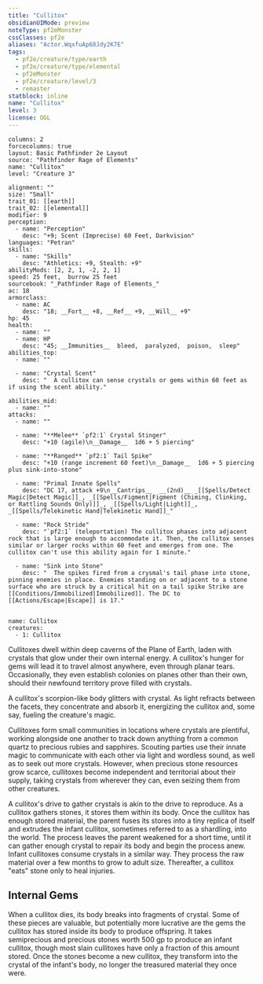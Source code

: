 ```yaml
---
title: "Cullitox"
obsidianUIMode: preview
noteType: pf2eMonster
cssClasses: pf2e
aliases: "Actor.WqxfuAp68Jdy2K7E" 
tags:
  - pf2e/creature/type/earth
  - pf2e/creature/type/elemental
  - pf2eMonster
  - pf2e/creature/level/3
  - remaster
statblock: inline
name: "Cullitox"
level: 3
license: OGL
---
```


```statblock
columns: 2
forcecolumns: true
layout: Basic Pathfinder 2e Layout
source: "Pathfinder Rage of Elements"
name: "Cullitox"
level: "Creature 3"

alignment: ""
size: "Small"
trait_01: [[earth]]
trait_02: [[elemental]]
modifier: 9
perception:
  - name: "Perception"
    desc: "+9; Scent (Imprecise) 60 Feet, Darkvision"
languages: "Petran"
skills:
  - name: "Skills"
    desc: "Athletics: +9, Stealth: +9"
abilityMods: [2, 2, 1, -2, 2, 1]
speed: 25 feet,  burrow 25 feet
sourcebook: "_Pathfinder Rage of Elements_"
ac: 18
armorclass:
  - name: AC
    desc: "18; __Fort__ +8, __Ref__ +9, __Will__ +9"
hp: 45
health:
  - name: ""
  - name: HP
    desc: "45; __Immunities__  bleed,  paralyzed,  poison,  sleep"
abilities_top:
  - name: ""

  - name: "Crystal Scent"
    desc: "  A cullitox can sense crystals or gems within 60 feet as if using the scent ability."

abilities_mid:
  - name: ""
attacks:
  - name: ""

  - name: "**Melee** `pf2:1` Crystal Stinger"
    desc: "+10 (agile)\n__Damage__  1d6 + 5 piercing"

  - name: "**Ranged** `pf2:1` Tail Spike"
    desc: "+10 (range increment 60 feet)\n__Damage__  1d6 + 5 piercing plus sink-into-stone"

  - name: "Primal Innate Spells"
    desc: "DC 17, attack +9\n__Cantrips__  __(2nd)__ _[[Spells/Detect Magic|Detect Magic]]_, _[[Spells/Figment|Figment (Chiming, Clinking, or Rattling Sounds Only)]]_, _[[Spells/Light|Light]]_, _[[Spells/Telekinetic Hand|Telekinetic Hand]]_"

  - name: "Rock Stride"
    desc: "`pf2:1` (teleportation) The cullitox phases into adjacent rock that is large enough to accommodate it. Then, the cullitox senses similar or larger rocks within 60 feet and emerges from one. The cullitox can't use this ability again for 1 minute."

  - name: "Sink into Stone"
    desc: "  The spikes fired from a crysmal's tail phase into stone, pinning enemies in place. Enemies standing on or adjacent to a stone surface who are struck by a critical hit on a tail spike Strike are [[Conditions/Immobilized|Immobilized]]. The DC to [[Actions/Escape|Escape]] is 17."
 
```

```encounter-table
name: Cullitox
creatures:
  - 1: Cullitox
```



Cullitoxes dwell within deep caverns of the Plane of Earth, laden with crystals that glow under their own internal energy. A cullitox's hunger for gems will lead it to travel almost anywhere, even through planar tears. Occasionally, they even establish colonies on planes other than their own, should their newfound territory prove filled with crystals.

A cullitox's scorpion-like body glitters with crystal. As light refracts between the facets, they concentrate and absorb it, energizing the cullitox and, some say, fueling the creature's magic.

Cullitoxes form small communities in locations where crystals are plentiful, working alongside one another to track down anything from a common quartz to precious rubies and sapphires. Scouting parties use their innate magic to communicate with each other via light and wordless sound, as well as to seek out more crystals. However, when precious stone resources grow scarce, cullitoxes become independent and territorial about their supply, taking crystals from wherever they can, even seizing them from other creatures.

A cullitox's drive to gather crystals is akin to the drive to reproduce. As a cullitox gathers stones, it stores them within its body. Once the cullitox has enough stored material, the parent fuses its stores into a tiny replica of itself and extrudes the infant cullitox, sometimes referred to as a shardling, into the world. The process leaves the parent weakened for a short time, until it can gather enough crystal to repair its body and begin the process anew. Infant cullitoxes consume crystals in a similar way. They process the raw material over a few months to grow to adult size. Thereafter, a cullitox "eats" stone only to heal injuries.

## Internal Gems

When a cullitox dies, its body breaks into fragments of crystal. Some of these pieces are valuable, but potentially more lucrative are the gems the cullitox has stored inside its body to produce offspring. It takes semiprecious and precious stones worth 500 gp to produce an infant cullitox, though most slain cullitoxes have only a fraction of this amount stored. Once the stones become a new cullitox, they transform into the crystal of the infant's body, no longer the treasured material they once were.
